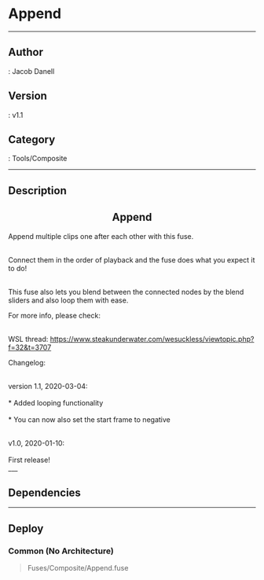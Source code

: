 # Append
___

## Author
 : Jacob Danell

## Version
 : v1.1

## Category
 : Tools/Composite
___

## Description
<center><h2>Append</h2></center>
<p>Append multiple clips one after each other with this fuse.</p>

<br>Connect them in the order of playback and the fuse does what you expect it to do!</br>

<br>This fuse also lets you blend between the connected nodes by the blend sliders and also loop them with ease.</br>

<p>For more info, please check:</p>

<br>WSL thread: <a href="https://www.steakunderwater.com/wesuckless/viewtopic.php?f=32&t=3707">https://www.steakunderwater.com/wesuckless/viewtopic.php?f=32&t=3707</a></br>


<p>Changelog:</p>
<br>version 1.1, 2020-03-04:</br>
<br>* Added looping functionality</br>
<br>* You can now also set the start frame to negative</br>

<br>v1.0, 2020-01-10:</br>
<br>First release!</br>___

## Dependencies


___

## Deploy

### Common (No Architecture)

> Fuses/Composite/Append.fuse  
